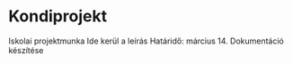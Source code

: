 # Kondiprojekt
 Iskolai projektmunka
Ide kerül a leírás
Határidő: március 14.
Dokumentáció készítése
